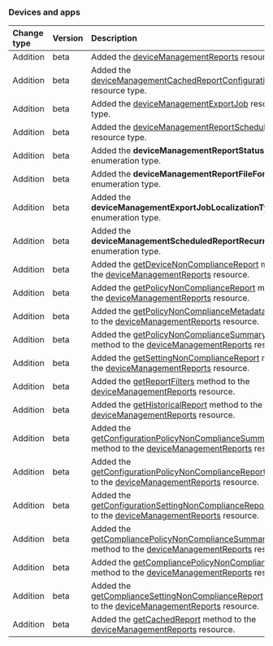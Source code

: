 ### Devices and apps

| **Change type** | **Version** | **Description** |
|:---|:---|:---|
|Addition|beta|Added the [deviceManagementReports](https://docs.microsoft.com/en-us/graph/api/resources/intune-deviceManagementReports?view=graph-rest-beta) resource type.|
|Addition|beta|Added the [deviceManagementCachedReportConfiguration](https://docs.microsoft.com/en-us/graph/api/resources/intune-deviceManagementCachedReportConfiguration?view=graph-rest-beta) resource type.|
|Addition|beta|Added the [deviceManagementExportJob](https://docs.microsoft.com/en-us/graph/api/resources/intune-deviceManagementExportJob?view=graph-rest-beta) resource type.|
|Addition|beta|Added the [deviceManagementReportSchedule](https://docs.microsoft.com/en-us/graph/api/resources/intune-deviceManagementReportSchedule?view=graph-rest-beta) resource type.|
|Addition|beta|Added the **deviceManagementReportStatus** enumeration type.|
|Addition|beta|Added the **deviceManagementReportFileFormat** enumeration type.|
|Addition|beta|Added the **deviceManagementExportJobLocalizationType** enumeration type.|
|Addition|beta|Added the **deviceManagementScheduledReportRecurrence** enumeration type.|
|Addition|beta|Added the [getDeviceNonComplianceReport](https://docs.microsoft.com/en-us/graph/api/intune-deviceManagementReports-getDeviceNonComplianceReport?view=graph-rest-beta) method to the [deviceManagementReports](https://docs.microsoft.com/en-us/graph/api/resources/intune-deviceManagementReports?view=graph-rest-beta) resource.|
|Addition|beta|Added the [getPolicyNonComplianceReport](https://docs.microsoft.com/en-us/graph/api/intune-deviceManagementReports-getPolicyNonComplianceReport?view=graph-rest-beta) method to the [deviceManagementReports](https://docs.microsoft.com/en-us/graph/api/resources/intune-deviceManagementReports?view=graph-rest-beta) resource.|
|Addition|beta|Added the [getPolicyNonComplianceMetadata](https://docs.microsoft.com/en-us/graph/api/intune-deviceManagementReports-getPolicyNonComplianceMetadata?view=graph-rest-beta) method to the [deviceManagementReports](https://docs.microsoft.com/en-us/graph/api/resources/intune-deviceManagementReports?view=graph-rest-beta) resource.|
|Addition|beta|Added the [getPolicyNonComplianceSummaryReport](https://docs.microsoft.com/en-us/graph/api/intune-deviceManagementReports-getPolicyNonComplianceSummaryReport?view=graph-rest-beta) method to the [deviceManagementReports](https://docs.microsoft.com/en-us/graph/api/resources/intune-deviceManagementReports?view=graph-rest-beta) resource.|
|Addition|beta|Added the [getSettingNonComplianceReport](https://docs.microsoft.com/en-us/graph/api/intune-deviceManagementReports-getSettingNonComplianceReport?view=graph-rest-beta) method to the [deviceManagementReports](https://docs.microsoft.com/en-us/graph/api/resources/intune-deviceManagementReports?view=graph-rest-beta) resource.|
|Addition|beta|Added the [getReportFilters](https://docs.microsoft.com/en-us/graph/api/intune-deviceManagementReports-getReportFilters?view=graph-rest-beta) method to the [deviceManagementReports](https://docs.microsoft.com/en-us/graph/api/resources/intune-deviceManagementReports?view=graph-rest-beta) resource.|
|Addition|beta|Added the [getHistoricalReport](https://docs.microsoft.com/en-us/graph/api/intune-deviceManagementReports-getHistoricalReport?view=graph-rest-beta) method to the [deviceManagementReports](https://docs.microsoft.com/en-us/graph/api/resources/intune-deviceManagementReports?view=graph-rest-beta) resource.|
|Addition|beta|Added the [getConfigurationPolicyNonComplianceSummaryReport](https://docs.microsoft.com/en-us/graph/api/intune-deviceManagementReports-getConfigurationPolicyNonComplianceSummaryReport?view=graph-rest-beta) method to the [deviceManagementReports](https://docs.microsoft.com/en-us/graph/api/resources/intune-deviceManagementReports?view=graph-rest-beta) resource.|
|Addition|beta|Added the [getConfigurationPolicyNonComplianceReport](https://docs.microsoft.com/en-us/graph/api/intune-deviceManagementReports-getConfigurationPolicyNonComplianceReport?view=graph-rest-beta) method to the [deviceManagementReports](https://docs.microsoft.com/en-us/graph/api/resources/intune-deviceManagementReports?view=graph-rest-beta) resource.|
|Addition|beta|Added the [getConfigurationSettingNonComplianceReport](https://docs.microsoft.com/en-us/graph/api/intune-deviceManagementReports-getConfigurationSettingNonComplianceReport?view=graph-rest-beta) method to the [deviceManagementReports](https://docs.microsoft.com/en-us/graph/api/resources/intune-deviceManagementReports?view=graph-rest-beta) resource.|
|Addition|beta|Added the [getCompliancePolicyNonComplianceSummaryReport](https://docs.microsoft.com/en-us/graph/api/intune-deviceManagementReports-getCompliancePolicyNonComplianceSummaryReport?view=graph-rest-beta) method to the [deviceManagementReports](https://docs.microsoft.com/en-us/graph/api/resources/intune-deviceManagementReports?view=graph-rest-beta) resource.|
|Addition|beta|Added the [getCompliancePolicyNonComplianceReport](https://docs.microsoft.com/en-us/graph/api/intune-deviceManagementReports-getCompliancePolicyNonComplianceReport?view=graph-rest-beta) method to the [deviceManagementReports](https://docs.microsoft.com/en-us/graph/api/resources/intune-deviceManagementReports?view=graph-rest-beta) resource.|
|Addition|beta|Added the [getComplianceSettingNonComplianceReport](https://docs.microsoft.com/en-us/graph/api/intune-deviceManagementReports-getComplianceSettingNonComplianceReport?view=graph-rest-beta) method to the [deviceManagementReports](https://docs.microsoft.com/en-us/graph/api/resources/intune-deviceManagementReports?view=graph-rest-beta) resource.|
|Addition|beta|Added the [getCachedReport](https://docs.microsoft.com/en-us/graph/api/intune-deviceManagementReports-getCachedReport?view=graph-rest-beta) method to the [deviceManagementReports](https://docs.microsoft.com/en-us/graph/api/resources/intune-deviceManagementReports?view=graph-rest-beta) resource.|

